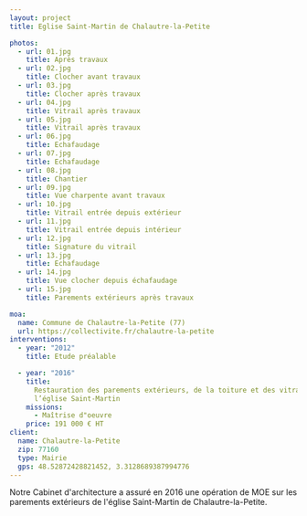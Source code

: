 ```yaml
---
layout: project
title: Eglise Saint-Martin de Chalautre-la-Petite

photos:
  - url: 01.jpg
    title: Après travaux
  - url: 02.jpg
    title: Clocher avant travaux
  - url: 03.jpg
    title: Clocher après travaux
  - url: 04.jpg
    title: Vitrail après travaux
  - url: 05.jpg
    title: Vitrail après travaux
  - url: 06.jpg
    title: Echafaudage
  - url: 07.jpg
    title: Echafaudage
  - url: 08.jpg
    title: Chantier
  - url: 09.jpg
    title: Vue charpente avant travaux
  - url: 10.jpg
    title: Vitrail entrée depuis extérieur
  - url: 11.jpg
    title: Vitrail entrée depuis intérieur
  - url: 12.jpg
    title: Signature du vitrail
  - url: 13.jpg
    title: Echafaudage
  - url: 14.jpg
    title: Vue clocher depuis échafaudage
  - url: 15.jpg
    title: Parements extérieurs après travaux

moa:
  name: Commune de Chalautre-la-Petite (77)
  url: https://collectivite.fr/chalautre-la-petite
interventions:
  - year: "2012"
    title: Etude préalable

  - year: "2016"
    title:
      Restauration des parements extérieurs, de la toiture et des vitraux de
      l’église Saint-Martin
    missions:
      - Maîtrise d"oeuvre
    price: 191 000 € HT
client:
  name: Chalautre-la-Petite
  zip: 77160
  type: Mairie
  gps: 48.52872428821452, 3.3128689387994776
---
```


Notre Cabinet d'architecture a assuré en 2016 une opération de MOE sur les
parements extérieurs de l'église Saint-Martin de Chalautre-la-Petite.
